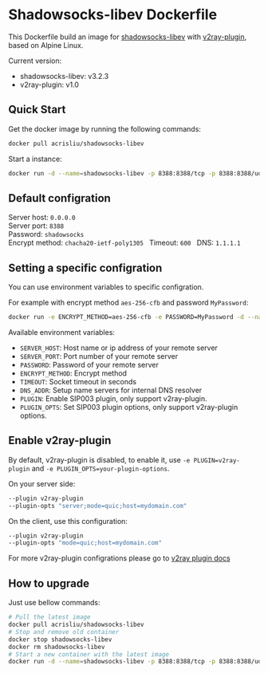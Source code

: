 # Shadowsocks-libev Dockerfile
This Dockerfile build an image for [shadowsocks-libev](https://github.com/shadowsocks/shadowsocks-libev/) with [v2ray-plugin](https://github.com/shadowsocks/v2ray-plugin), based on Alpine Linux.

Current version:
- shadowsocks-libev: v3.2.3
- v2ray-plugin: v1.0


## Quick Start

Get the docker image by running the following commands:

```bash
docker pull acrisliu/shadowsocks-libev
```

Start a instance:

```bash
docker run -d --name=shadowsocks-libev -p 8388:8388/tcp -p 8388:8388/udp --restart=always acrisliu/shadowsocks-libev
```


## Default configration

Server host: `0.0.0.0`  
Server port: `8388`  
Password: `shadowsocks`  
Encrypt method: `chacha20-ietf-poly1305`  
Timeout: `600`  
DNS: `1.1.1.1`  


## Setting a specific configration

You can use environment variables to specific configration.

For example with encrypt method `aes-256-cfb` and password `MyPassword`:

```bash
docker run -e ENCRYPT_METHOD=aes-256-cfb -e PASSWORD=MyPassword -d --name=shadowsocks-libev -p 8388:8388/tcp -p 8388:8388/udp --restart=always acrisliu/shadowsocks-libev
```

Available environment variables:

- `SERVER_HOST`: Host name or ip address of your remote server
- `SERVER_PORT`: Port number of your remote server
- `PASSWORD`: Password of your remote server
- `ENCRYPT_METHOD`: Encrypt method
- `TIMEOUT`: Socket timeout in seconds
- `DNS_ADDR`: Setup name servers for internal DNS resolver
- `PLUGIN`: Enable SIP003 plugin, only support v2ray-plugin.
- `PLUGIN_OPTS`: Set SIP003 plugin options, only support v2ray-plugin options.


## Enable v2ray-plugin
By default, v2ray-plugin is disabled, to enable it, use `-e PLUGIN=v2ray-plugin` and `-e PLUGIN_OPTS=your-plugin-options`.

On your server side:

```bash
--plugin v2ray-plugin
--plugin-opts "server;mode=quic;host=mydomain.com"
```

On the client, use this configuration:

```bash
--plugin v2ray-plugin
--plugin-opts "mode=quic;host=mydomain.com"
```

For more v2ray-plugin configrations please go to [v2ray plugin docs](https://github.com/shadowsocks/v2ray-plugin/blob/master/README.md)


## How to upgrade

Just use bellow commands:

```bash
# Pull the latest image
docker pull acrisliu/shadowsocks-libev
# Stop and remove old container
docker stop shadowsocks-libev
docker rm shadowsocks-libev
# Start a new container with the latest image
docker run -d --name=shadowsocks-libev -p 8388:8388/tcp -p 8388:8388/udp --restart=always acrisliu/shadowsocks-libev
```
